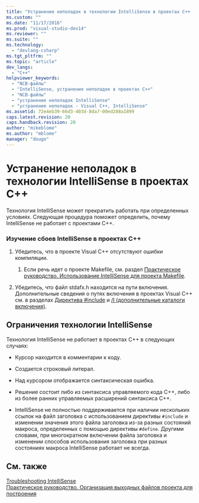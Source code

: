 ```yaml
---
title: "Устранение неполадок в технологии IntelliSense в проектах C++ | Microsoft Docs"
ms.custom: ""
ms.date: "11/17/2016"
ms.prod: "visual-studio-dev14"
ms.reviewer: ""
ms.suite: ""
ms.technology: 
  - "devlang-csharp"
ms.tgt_pltfrm: ""
ms.topic: "article"
dev_langs: 
  - "C++"
helpviewer_keywords: 
  - "NCB-файлы"
  - "IntelliSense, устранение неполадок в проектах C++"
  - "NCB-файлы"
  - "устранение неполадок IntelliSense"
  - "устранение неполадок - Visual C++, IntelliSense"
ms.assetid: 72e4eb39-66d3-403d-8da7-00ed288a1899
caps.latest.revision: 20
caps.handback.revision: 20
author: "mikeblome"
ms.author: "mblome"
manager: "douge"
---
```

# Устранение неполадок в технологии IntelliSense в проектах C++
Технология IntelliSense может прекратить работать при определенных условиях.  Следующая процедура поможет определить, почему IntelliSense не работает с проектами С\+\+.  
  
### Изучение сбоев IntelliSense в проектах С\+\+  
  
1.  Убедитесь, что в проекте Visual C\+\+ отсутствуют ошибки компиляции.  
  
    1.  Если речь идет о проекте Makefile, см. раздел [Практическое руководство. Использование IntelliSense для проекта Makefile](../ide/how-to-enable-intellisense-for-makefile-projects.md).  
  
2.  Убедитесь, что файл stdafx.h находится на пути включения.  Дополнительные сведения о путях включения в проектах Visual C\+\+ см. в разделах [Директива \#include](../preprocessor/hash-include-directive-c-cpp.md) и [\/I \(дополнительные каталоги включения\)](../build/reference/i-additional-include-directories.md).  
  
## Ограничения технологии IntelliSense  
 Технология IntelliSense не работает в проектах C\+\+ в следующих случаях:  
  
-   Курсор находится в комментарии к коду.  
  
-   Создается строковый литерал.  
  
-   Над курсором отображается синтаксическая ошибка.  
  
-   Решение состоит либо из синтаксиса управляемого кода С\+\+, либо из более ранних управляемых расширений синтаксиса С\+\+.  
  
-   IntelliSense не полностью поддерживается при наличии нескольких ссылок на файл заголовка с использованием директивы `#include` и изменении значения этого файла заголовка из\-за разных состояний макроса, определенных с помощью директивы `#define`.  Другими словами, при многократном включении файла заголовка и изменении способов использования заголовка при разных состояниях макроса IntelliSense работает не всегда.  
  
## См. также  
 [Troubleshooting IntelliSense](http://msdn.microsoft.com/ru-ru/c1b3adb9-0d48-4770-a51e-392ed818c484)   
 [Практическое руководство. Организация выходных файлов проекта для построения](../ide/how-to-organize-project-output-files-for-builds.md)